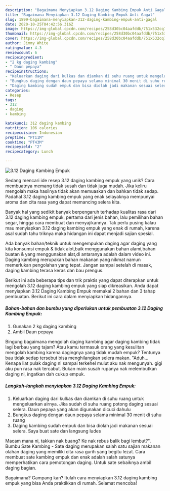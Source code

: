 ```yaml
---
description: "Bagaimana Menyiapkan 3.12 Daging Kambing Empuk Anti Gagal"
title: "Bagaimana Menyiapkan 3.12 Daging Kambing Empuk Anti Gagal"
slug: 1899-bagaimana-menyiapkan-312-daging-kambing-empuk-anti-gagal
date: 2020-10-25T04:42:56.316Z
image: https://img-global.cpcdn.com/recipes/258d30bc04aafddb/751x532cq70/312-daging-kambing-empuk-foto-resep-utama.jpg
thumbnail: https://img-global.cpcdn.com/recipes/258d30bc04aafddb/751x532cq70/312-daging-kambing-empuk-foto-resep-utama.jpg
cover: https://img-global.cpcdn.com/recipes/258d30bc04aafddb/751x532cq70/312-daging-kambing-empuk-foto-resep-utama.jpg
author: Jimmy White
ratingvalue: 4.3
reviewcount: 6
recipeingredient:
- "2 kg daging kambing"
- " Daun pepaya"
recipeinstructions:
- "Keluarkan daging dari kulkas dan diamkan di suhu ruang untuk mengeluarkan airnya. Jika sudah di suhu ruang potong daging sesuai selera. Daun pepaya yang akan digunakan dicuci dahulu"
- "Bungkus daging dengan daun pepaya selama minimal 30 menit di suhu ruang"
- "Daging kambing sudah empuk dan bisa diolah jadi makanan sesuai selera. Saya buat sate dan langsung ludes"
categories:
- Resep
tags:
- 312
- daging
- kambing

katakunci: 312 daging kambing 
nutrition: 106 calories
recipecuisine: Indonesian
preptime: "PT11M"
cooktime: "PT43M"
recipeyield: "2"
recipecategory: Lunch

---
```



![3.12 Daging Kambing Empuk](https://img-global.cpcdn.com/recipes/258d30bc04aafddb/751x532cq70/312-daging-kambing-empuk-foto-resep-utama.jpg)

Sedang mencari ide resep 3.12 daging kambing empuk yang unik? Cara membuatnya memang tidak susah dan tidak juga mudah. Jika keliru mengolah maka hasilnya tidak akan memuaskan dan bahkan tidak sedap. Padahal 3.12 daging kambing empuk yang enak selayaknya mempunyai aroma dan cita rasa yang dapat memancing selera kita.

Banyak hal yang sedikit banyak berpengaruh terhadap kualitas rasa dari 3.12 daging kambing empuk, pertama dari jenis bahan, lalu pemilihan bahan segar, hingga cara membuat dan menyajikannya. Tak perlu pusing kalau mau menyiapkan 3.12 daging kambing empuk yang enak di rumah, karena asal sudah tahu triknya maka hidangan ini dapat menjadi sajian spesial.

Ada banyak bahan/teknik untuk mengempukan daging agar daging yang kita konsumsi empuk &amp; tidak alot,baik menggunakan bahan alami,bahan buatan &amp; yang menggunakan alat,di antaranya adalah dalam video ini. Daging kambing merupakan bahan makanan yang nikmat namun memerlukan pengolahan yang tepat. Jangan sampai setelah di masak, daging kambing terasa keras dan bau prengus.


Berikut ini ada beberapa tips dan trik praktis yang dapat diterapkan untuk mengolah 3.12 daging kambing empuk yang siap dikreasikan. Anda dapat menyiapkan 3.12 Daging Kambing Empuk memakai 2 bahan dan 3 tahap pembuatan. Berikut ini cara dalam menyiapkan hidangannya.

<!--inarticleads1-->

##### Bahan-bahan dan bumbu yang diperlukan untuk pembuatan 3.12 Daging Kambing Empuk:

1. Gunakan 2 kg daging kambing
1. Ambil  Daun pepaya


Bingung bagaimana mengolah daging kambing agar daging kambing tidak lagi berbau yang tajam? Atau kamu termasuk orang yang kesulitan mengolah kambing karena dagingnya yang tidak mudah empuk? Tentunya bau tidak sedap tersebut bisa menghilangkan selera makan. &#34;Aduh… Kenapa liat pulak daging ni sampai terkehel mulut aku nak mengunyah. gigi aku pun rasa nak tercabut. Bukan main susah rupanya nak melembutkan daging ni, ingatkan dah cukup empuk. 

<!--inarticleads2-->

##### Langkah-langkah menyiapkan 3.12 Daging Kambing Empuk:

1. Keluarkan daging dari kulkas dan diamkan di suhu ruang untuk mengeluarkan airnya. Jika sudah di suhu ruang potong daging sesuai selera. Daun pepaya yang akan digunakan dicuci dahulu
1. Bungkus daging dengan daun pepaya selama minimal 30 menit di suhu ruang
1. Daging kambing sudah empuk dan bisa diolah jadi makanan sesuai selera. Saya buat sate dan langsung ludes


Macam mana ni, takkan nak buang? Ke nak rebus balik bagi lembut?&#34;. Bumbu Sate Kambing - Sate daging merupakan salah satu sajian makanan olahan daging yang memiliki cita rasa gurih yang begitu lezat. Cara membuat sate kambing empuk dan enak adalah salah satunya memperhatikan cara pemotongan daging. Untuk sate sebaiknya ambil daging bagian. 

Bagaimana? Gampang kan? Itulah cara menyiapkan 3.12 daging kambing empuk yang bisa Anda praktikkan di rumah. Selamat mencoba!
